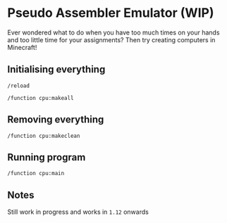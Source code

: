 # Pseudo Assembler Emulator (WIP)
Ever wondered what to do when you have too much times on your hands and too little time for your assignments? Then try creating computers in Minecraft!

## Initialising everything
`/reload`

`/function cpu:makeall`

## Removing everything
`/function cpu:makeclean`

## Running program
`/function cpu:main`

## Notes
Still work in progress and works in `1.12` onwards
